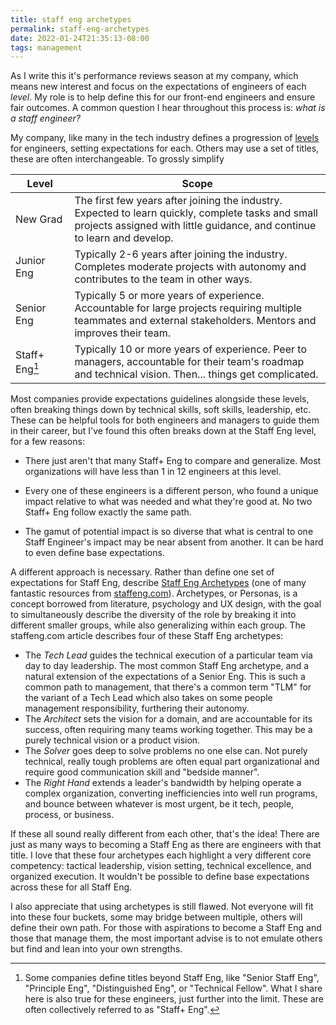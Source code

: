 ```yaml
---
title: staff eng archetypes
permalink: staff-eng-archetypes
date: 2022-01-24T21:35:13-08:00
tags: management
---
```


As I write this it's performance reviews season at my company, which means new
interest and focus on the expectations of engineers of each _level_. My role is
to help define this for our front-end engineers and ensure fair outcomes. A
common question I hear throughout this process is: _what is a staff engineer?_

My company, like many in the tech industry defines a progression of [levels] for
engineers, setting expectations for each. Others may use a set of titles, these
are often interchangeable. To grossly simplify

| Level                                          | Scope                                                                                                                                                                          |
| ---------------------------------------------- | ------------------------------------------------------------------------------------------------------------------------------------------------------------------------------ |
| <span style="white-space: pre">New Grad</span> | The first few years after joining the industry. Expected to learn quickly, complete tasks and small projects assigned with little guidance, and continue to learn and develop. |
| Junior Eng                                     | Typically 2-6 years after joining the industry. Completes moderate projects with autonomy and contributes to the team in other ways.                                           |
| Senior Eng                                     | Typically 5 or more years of experience. Accountable for large projects requiring multiple teammates and external stakeholders. Mentors and improves their team.               |
| Staff+ Eng[^staff-plus]                        | Typically 10 or more years of experience. Peer to managers, accountable for their team's roadmap and technical vision. Then... things get complicated.                         |

[^staff-plus]:
    Some companies define titles beyond Staff Eng, like "Senior Staff Eng",
    "Principle Eng", "Distinguished Eng", or "Technical Fellow". What I share
    here is also true for these engineers, just further into the limit. These
    are often collectively referred to as "Staff+ Eng".

Most companies provide expectations guidelines alongside these levels, often
breaking things down by technical skills, soft skills, leadership, etc. These
can be helpful tools for both engineers and managers to guide them in their
career, but I've found this often breaks down at the Staff Eng level, for a few
reasons:

- There just aren't that many Staff+ Eng to compare and generalize. Most
  organizations will have less than 1 in 12 engineers at this level.

- Every one of these engineers is a different person, who found a unique impact
  relative to what was needed and what they're good at. No two Staff+ Eng follow
  exactly the same path.

- The gamut of potential impact is so diverse that what is central to one Staff
  Engineer's impact may be near absent from another. It can be hard to even
  define base expectations.

A different approach is necessary. Rather than define one set of expectations
for Staff Eng, describe [Staff Eng Archetypes] (one of many fantastic resources
from [staffeng.com](https://staffeng.com/)). Archetypes, or Personas, is a
concept borrowed from literature, psychology and UX design, with the goal to
simultaneously describe the diversity of the role by breaking it into different
smaller groups, while also generalizing within each group. The staffeng.com
article describes four of these Staff Eng archetypes:

- The _Tech Lead_ guides the technical execution of a particular team via day to
  day leadership. The most common Staff Eng archetype, and a natural extension
  of the expectations of a Senior Eng. This is such a common path to management,
  that there's a common term "TLM" for the variant of a Tech Lead which also
  takes on some people management responsibility, furthering their autonomy.
- The _Architect_ sets the vision for a domain, and are accountable for its
  success, often requiring many teams working together. This may be a purely
  technical vision or a product vision.
- The _Solver_ goes deep to solve problems no one else can. Not purely
  technical, really tough problems are often equal part organizational and
  require good communication skill and "bedside manner".
- The _Right Hand_ extends a leader's bandwidth by helping operate a complex
  organization, converting inefficiencies into well run programs, and bounce
  between whatever is most urgent, be it tech, people, process, or business.

If these all sound really different from each other, that's the idea! There are
just as many ways to becoming a Staff Eng as there are engineers with that
title. I love that these four archetypes each highlight a very different core
competency: tactical leadership, vision setting, technical excellence, and
organized execution. It wouldn't be possible to define base expectations across
these for all Staff Eng.

I also appreciate that using archetypes is still flawed. Not everyone will fit
into these four buckets, some may bridge between multiple, others will define
their own path. For those with aspirations to become a Staff Eng and those that
manage them, the most important advise is to not emulate others but find and
lean into your own strengths.

[levels]: https://www.levels.fyi/
[staff eng archetypes]: https://staffeng.com/guides/staff-archetypes
